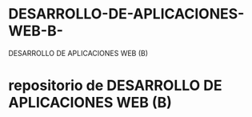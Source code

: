 # DESARROLLO-DE-APLICACIONES-WEB-B-
DESARROLLO DE APLICACIONES WEB (B) 
# repositorio de DESARROLLO DE APLICACIONES WEB (B) 
